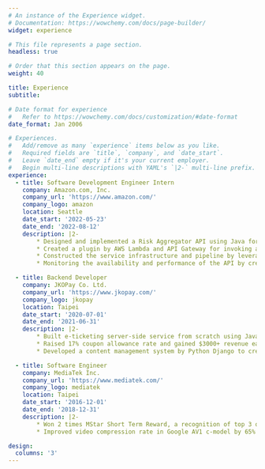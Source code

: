 ```yaml
---
# An instance of the Experience widget.
# Documentation: https://wowchemy.com/docs/page-builder/
widget: experience

# This file represents a page section.
headless: true

# Order that this section appears on the page.
weight: 40

title: Experience
subtitle:

# Date format for experience
#   Refer to https://wowchemy.com/docs/customization/#date-format
date_format: Jan 2006

# Experiences.
#   Add/remove as many `experience` items below as you like.
#   Required fields are `title`, `company`, and `date_start`.
#   Leave `date_end` empty if it's your current employer.
#   Begin multi-line descriptions with YAML's `|2-` multi-line prefix.
experience:
  - title: Software Development Engineer Intern
    company: Amazon.com, Inc.
    company_url: 'https://www.amazon.com/'
    company_logo: amazon
    location: Seattle
    date_start: '2022-05-23'
    date_end: '2022-08-12'
    description: |2-    
        * Designed and implemented a Risk Aggregator API using Java for preventing fraud in fraud mitigation toolkit.
        * Created a plugin by AWS Lambda and API Gateway for invoking an internal back-end service and aggregated the results for upstream client.
        * Constructed the service infrastructure and pipeline by leveraging AWS CDK infrastructure eco-system.
        * Monitoring the availability and performance of the API by creating time and error metrics and alarms.

  - title: Backend Developer
    company: JKOPay Co. Ltd.
    company_url: 'https://www.jkopay.com/'
    company_logo: jkopay
    location: Taipei
    date_start: '2020-07-01'
    date_end: '2021-06-31'
    description: |2-
        * Built e-ticketing server-side service from scratch using Java Spring Boot, MyBatis, MySQL, Docker, and ELK stack; responsible for managing project from initial documentation, database schema design, and implementation.
        * Raised 17% coupon allowance rate and gained $3000+ revenue each month in coupon service by implementing instant-payback coupon by Python Django framework, Redis Queue, Kafka, MySQL.
        * Developed a content management system by Python Django to create coupons and campaigns for marketing usage.

  - title: Software Engineer
    company: MediaTek Inc.
    company_url: 'https://www.mediatek.com/'
    company_logo: mediatek
    location: Taipei
    date_start: '2016-12-01'
    date_end: '2018-12-31'
    description: |2-
        * Won 2 times MStar Short Term Reward, a recognition of top 3 outstanding employees in the Division per quarter.
        * Improved video compression rate in Google AV1 c-model by 65% through implementing data compression algorithm.

design:
  columns: '3'
---
```

